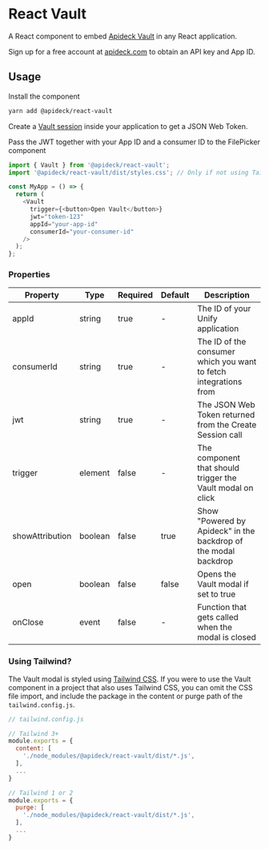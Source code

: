 # React Vault

A React component to embed [Apideck Vault](https://www.apideck.com/products/vault) in any React application.

Sign up for a free account at [apideck.com](https://app.apideck.com/signup) to obtain an API key and App ID.

## Usage

Install the component

```sh
yarn add @apideck/react-vault
```

Create a [Vault session](https://developers.apideck.com/apis/vault/reference#operation/sessionsCreate) inside your application to get a JSON Web Token.

Pass the JWT together with your App ID and a consumer ID to the FilePicker component

```js
import { Vault } from '@apideck/react-vault';
import '@apideck/react-vault/dist/styles.css'; // Only if not using Tailwind

const MyApp = () => {
  return (
    <Vault
      trigger={<button>Open Vault</button>}
      jwt="token-123"
      appId="your-app-id"
      consumerId="your-consumer-id"
    />
  );
};
```

### Properties

| Property        | Type    | Required | Default | Description                                                      |
| --------------- | ------- | -------- | ------- | ---------------------------------------------------------------- |
| appId           | string  | true     | -       | The ID of your Unify application                                 |
| consumerId      | string  | true     | -       | The ID of the consumer which you want to fetch integrations from |
| jwt             | string  | true     | -       | The JSON Web Token returned from the Create Session call         |
| trigger         | element | false    | -       | The component that should trigger the Vault modal on click       |
| showAttribution | boolean | false    | true    | Show "Powered by Apideck" in the backdrop of the modal backdrop  |
| open            | boolean | false    | false   | Opens the Vault modal if set to true                             |
| onClose         | event   | false    | -       | Function that gets called when the modal is closed               |

### Using Tailwind?

The Vault modal is styled using [Tailwind CSS](https://tailwindcss.com/). If you were to use the Vault component in a project that also uses Tailwind CSS, you can omit the CSS file import, and include the package in the content or purge path of the `tailwind.config.js`.

```js
// tailwind.config.js

// Tailwind 3+
module.exports = {
  content: [
    './node_modules/@apideck/react-vault/dist/*.js',
  ],
  ...
}

// Tailwind 1 or 2
module.exports = {
  purge: [
    './node_modules/@apideck/react-vault/dist/*.js',
  ],
  ...
}
```
